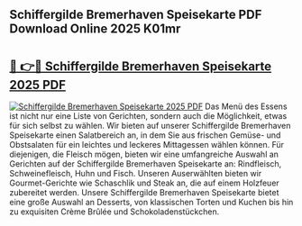## Schiffergilde Bremerhaven Speisekarte PDF Download Online 2025 K01mr

# <h2><a href="http://gc6a34y.nevu.top/?p=Schiffergilde+Bremerhaven+Speisekarte">🔗 👉🔴 Schiffergilde Bremerhaven Speisekarte 2025 PDF</a></h2>

[![Schiffergilde Bremerhaven Speisekarte 2025 PDF](https://i.imgur.com/dBaPXMq.png)](http://gc6a34y.nevu.top/?p=Schiffergilde+Bremerhaven+Speisekarte)
Das Menü des Essens ist nicht nur eine Liste von Gerichten, sondern auch die Möglichkeit, etwas für sich selbst zu wählen. Wir bieten auf unserer Schiffergilde Bremerhaven Speisekarte einen Salatbereich an, in dem Sie aus frischen Gemüse- und Obstsalaten für ein leichtes und leckeres Mittagessen wählen können. Für diejenigen, die Fleisch mögen, bieten wir eine umfangreiche Auswahl an Gerichten auf der Schiffergilde Bremerhaven Speisekarte an: Rindfleisch, Schweinefleisch, Huhn und Fisch. Unseren Auserwählten bieten wir Gourmet-Gerichte wie Schaschlik und Steak an, die auf einem Holzfeuer zubereitet werden. Unsere Schiffergilde Bremerhaven Speisekarte bietet eine große Auswahl an Desserts, von klassischen Torten und Kuchen bis hin zu exquisiten Crème Brûlée und Schokoladenstückchen.
